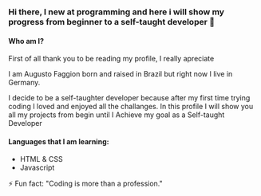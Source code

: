 ### Hi there, I new at programming and here i will show my progress from beginner to a self-taught developer 👋

<h4><strong>Who am I?</strong> </h4>

<p>First of all thank you to be reading my profile, I really apreciate</p>
<p>I am Augusto Faggion born and raised in Brazil but right now I live in Germany.</p>
<p>I decide to be a self-taughter developer because after my first time trying coding I loved and enjoyed all the challanges. In this profile I will show you all my projects from begin until I Achieve my goal as a Self-taught Developer</p>

<h4><strong>Languages that I am learning:</strong></h4>
    <ul>
        <li>HTML & CSS </li>
        <li>Javascript </li>
    </ul>

<p>⚡ Fun fact: "Coding is more than a profession."</p>

<!--
**augustofaggion/augustofaggion** is a ✨ _special_ ✨ repository because its `README.md` (this file) appears on your GitHub profile.

Here are some ideas to get you started:

- 🔭 I’m currently working on ...
- 🌱 I’m currently learning ...
- 👯 I’m looking to collaborate on ...
- 🤔 I’m looking for help with ...
- 💬 Ask me about ...
- 📫 How to reach me: ...
- 😄 Pronouns: ...
- ⚡ Fun fact: ...
-->
